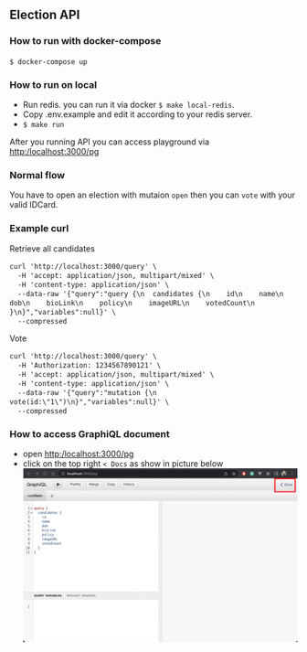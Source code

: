 ## Election API

### How to run with docker-compose

`$ docker-compose up`

### How to run on local

- Run redis. you can run it via docker `$ make local-redis`.
- Copy .env.example and edit it according to your redis server.
- `$ make run`

After you running API you can access playground via [http:/localhost:3000/pg](http:/localhost:3000/pg)

### Normal flow
You have to open an election with mutaion `open` then you can `vote` with your valid IDCard.

### Example curl

Retrieve all candidates
```
curl 'http://localhost:3000/query' \
  -H 'accept: application/json, multipart/mixed' \
  -H 'content-type: application/json' \
  --data-raw '{"query":"query {\n  candidates {\n    id\n    name\n    dob\n    bioLink\n    policy\n    imageURL\n    votedCount\n  }\n}","variables":null}' \
  --compressed
```
Vote
```
curl 'http://localhost:3000/query' \
  -H 'Authorization: 1234567890121' \
  -H 'accept: application/json, multipart/mixed' \
  -H 'content-type: application/json' \
  --data-raw '{"query":"mutation {\n  vote(id:\"1\")\n}","variables":null}' \
  --compressed
```


### How to access GraphiQL document
- open [http:/localhost:3000/pg](http:/localhost:3000/pg)
- click on the top right `< Docs` as show in picture below ![access document](graphiql.jpg)

